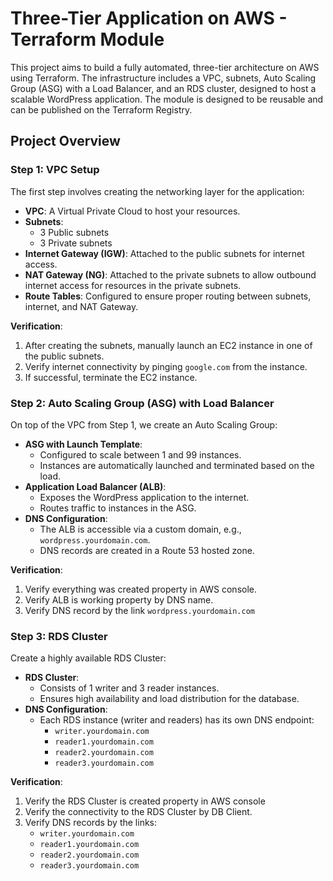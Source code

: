 # Three-Tier Application on AWS - Terraform Module

This project aims to build a fully automated, three-tier architecture on AWS using Terraform. The infrastructure includes a VPC, subnets, Auto Scaling Group (ASG) with a Load Balancer, and an RDS cluster, designed to host a scalable WordPress application. The module is designed to be reusable and can be published on the Terraform Registry.

## Project Overview

### Step 1: VPC Setup

The first step involves creating the networking layer for the application:

- **VPC**: A Virtual Private Cloud to host your resources.
- **Subnets**: 
  - 3 Public subnets
  - 3 Private subnets
- **Internet Gateway (IGW)**: Attached to the public subnets for internet access.
- **NAT Gateway (NG)**: Attached to the private subnets to allow outbound internet access for resources in the private subnets.
- **Route Tables**: Configured to ensure proper routing between subnets, internet, and NAT Gateway.

**Verification**:
1. After creating the subnets, manually launch an EC2 instance in one of the public subnets.
2. Verify internet connectivity by pinging `google.com` from the instance.
3. If successful, terminate the EC2 instance.

### Step 2: Auto Scaling Group (ASG) with Load Balancer

On top of the VPC from Step 1, we create an Auto Scaling Group:

- **ASG with Launch Template**: 
  - Configured to scale between 1 and 99 instances.
  - Instances are automatically launched and terminated based on the load.
- **Application Load Balancer (ALB)**: 
  - Exposes the WordPress application to the internet.
  - Routes traffic to instances in the ASG.
- **DNS Configuration**:
  - The ALB is accessible via a custom domain, e.g., `wordpress.yourdomain.com`.
  - DNS records are created in a Route 53 hosted zone.

**Verification**:
1. Verify everything was created property in AWS console.
2. Verify ALB is working property by DNS name.
3. Verify DNS record by the link `wordpress.yourdomain.com`


### Step 3: RDS Cluster

Create a highly available RDS Cluster:

- **RDS Cluster**: 
  - Consists of 1 writer and 3 reader instances.
  - Ensures high availability and load distribution for the database.
- **DNS Configuration**:
  - Each RDS instance (writer and readers) has its own DNS endpoint:
    - `writer.yourdomain.com`
    - `reader1.yourdomain.com`
    - `reader2.yourdomain.com`
    - `reader3.yourdomain.com`

**Verification**:
1. Verify the RDS Cluster is created property in AWS console
2. Verify the connectivity to the RDS Cluster by DB Client.
3. Verify DNS records by the links:
    - `writer.yourdomain.com`
    - `reader1.yourdomain.com`
    - `reader2.yourdomain.com`
    - `reader3.yourdomain.com`
